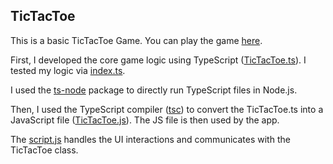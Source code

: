 ## TicTacToe
This is a basic TicTacToe Game. You can play the game [here](https://shivamkrch.github.io/tic-tac-toe).

First, I developed the core game logic using TypeScript ([TicTacToe.ts](TicTacToe.ts)). I tested my logic via [index.ts](index.ts).

I used the [ts-node](https://www.npmjs.com/package/ts-node) package to directly run TypeScript files in Node.js.

Then, I used the TypeScript compiler ([tsc](https://www.npmjs.com/package/typescript)) to convert the TicTacToe.ts into a JavaScript file ([TicTacToe.js]()). The JS file is then used by the app.

The [script.js](script.js) handles the UI interactions and communicates with the TicTacToe class.
